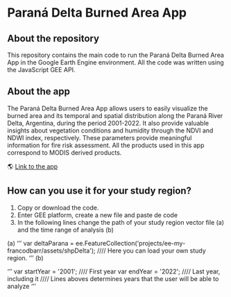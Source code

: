 # Paraná Delta Burned Area App

## About the repository

This repository contains the main code to run the Paraná Delta Burned Area App in the Google Earth Engine environment. All the code was written using the JavaScript GEE API. 

## About the app

The Paraná Delta Burned Area App allows users to easily visualize the burned area and its temporal and spatial distribution along the Paraná River Delta, Argentina, during the period 2001-2022. It also provide valuable insights about vegetation conditions and humidity 
through the NDVI and NDWI index, respectively. These parameters provide meaningful information for fire risk assessment. All the products used in this app correspond to MODIS derived products.

🌎 [Link to the app](https://fbarrionuevo.users.earthengine.app/view/paran-delta-indices--burned-area)

## How can you use it for your study region?

1) Copy or download the code.
2) Enter GEE platform, create a new file and paste de code
3) In the following lines change the path of your study region vector file (a) and the time range of analysis (b)

(a)
‘’’
var deltaParana = ee.FeatureCollection('projects/ee-my-francodbarr/assets/shpDelta');
//// Here you can load your own study region.
‘’’
(b)

‘’’
var startYear = '2001'; //// First year
var endYear = '2022'; //// Last year, including it
//// Lines aboves determines years that the user will be able to analyze
‘’’
